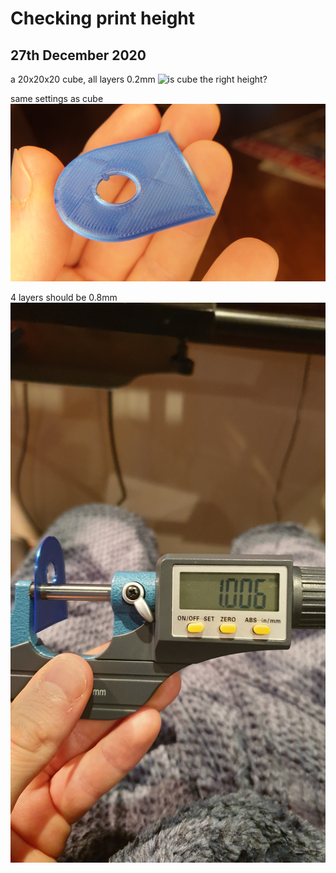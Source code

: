 # Checking print height
## 27th December 2020
a 20x20x20 cube, all layers 0.2mm
![is cube the right height?](/images/2020/December/27/is-cube-the-right-height?.jpg)

same settings as cube
![same settings as cube](/images/2020/December/27/same-settings-as-cube.jpg)

4 layers should be 0.8mm
![4 layers should be 0.8mm](/images/2020/December/27/4-layers-should-be-0.8mm.jpg)


